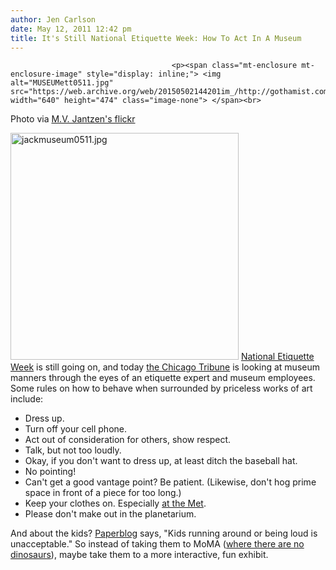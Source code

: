 ```yaml
---
author: Jen Carlson
date: May 12, 2011 12:42 pm
title: It's Still National Etiquette Week: How To Act In A Museum
---
```


	
										<p><span class="mt-enclosure mt-enclosure-image" style="display: inline;"> <img alt="MUSEUMett0511.jpg" src="https://web.archive.org/web/20150502144201im_/http://gothamist.com/attachments/arts_jen/MUSEUMett0511.jpg" width="640" height="474" class="image-none"> </span><br>
<span class="photo_caption">Photo via <a href="https://web.archive.org/web/20150502144201/http://www.flickr.com/photos/mvjantzen/2053497759/">M.V. Jantzen&apos;s flickr</a></span></p>

<p><span class="mt-enclosure mt-enclosure-image" style="display: inline;"> <img alt="jackmuseum0511.jpg" src="https://web.archive.org/web/20150502144201im_/http://gothamist.com/attachments/arts_jen/jackmuseum0511.jpg" width="365" height="363" class="image-right"> </span><a href="https://web.archive.org/web/20150502144201/http://gothamist.com/2011/05/10/its_national_etiquette_week_be_nice.php">National Etiquette Week</a> is still going on, and today <a href="https://web.archive.org/web/20150502144201/http://www.chicagotribune.com/entertainment/ct-play-0512-copy-museum-manners-20110512,0,7386065.story">the Chicago Tribune</a> is looking at museum manners through the eyes of an etiquette expert and museum employees. Some rules on how to behave when surrounded by priceless works of art include:<br>
</p><ul><li>Dress up.<br>
</li><li>Turn off your cell phone.<br>
</li><li>Act out of consideration for others, show respect.<br>
</li><li>Talk, but not too loudly.<br>
</li><li>Okay, if you don&apos;t want to dress up, at least ditch the baseball hat.<br>
</li><li>No pointing!<br>
</li><li>Can&apos;t get a good vantage point? Be patient. (Likewise, don&apos;t hog prime space in front of a piece for too long.)<br>
</li><li>Keep your clothes on. Especially <a href="https://web.archive.org/web/20150502144201/http://gothamist.com/2009/08/27/photographer_brings_21st_century_nu.php">at the Met</a>.<br>
</li><li>Please don&apos;t make out in the planetarium.</li></ul><p></p>

<p>And about the kids? <a href="https://web.archive.org/web/20150502144201/http://en.paperblog.com/museum-etiquette-7229/">Paperblog</a> says, &quot;Kids running around or being loud is unacceptable.&quot; So instead of taking them to MoMA (<a href="https://web.archive.org/web/20150502144201/http://gothamist.com/2011/04/21/worlds_youngest_art_critic_upset_ab.php">where there are no dinosaurs</a>), maybe take them to a more interactive, fun exhibit.</p>					
										
									
				